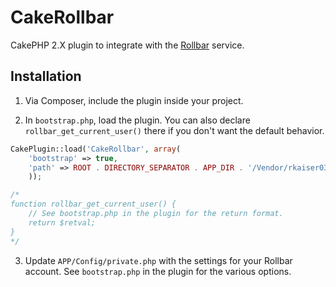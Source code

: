 CakeRollbar
===========

CakePHP 2.X plugin to integrate with the [Rollbar](https://rollbar.com) service.

Installation
------------

1. Via Composer, include the plugin inside your project.

2. In `bootstrap.php`, load the plugin.  You can also declare `rollbar_get_current_user()` there if you don't want the default behavior.

```php
CakePlugin::load('CakeRollbar', array(
    'bootstrap' => true,
    'path' => ROOT . DIRECTORY_SEPARATOR . APP_DIR . '/Vendor/rkaiser0324/CakeRollbar/'
    ));

/*
function rollbar_get_current_user() {
    // See bootstrap.php in the plugin for the return format.
    return $retval;
}
*/
```

3. Update `APP/Config/private.php` with the settings for your Rollbar account.  See `bootstrap.php` in the plugin for the various options. 
